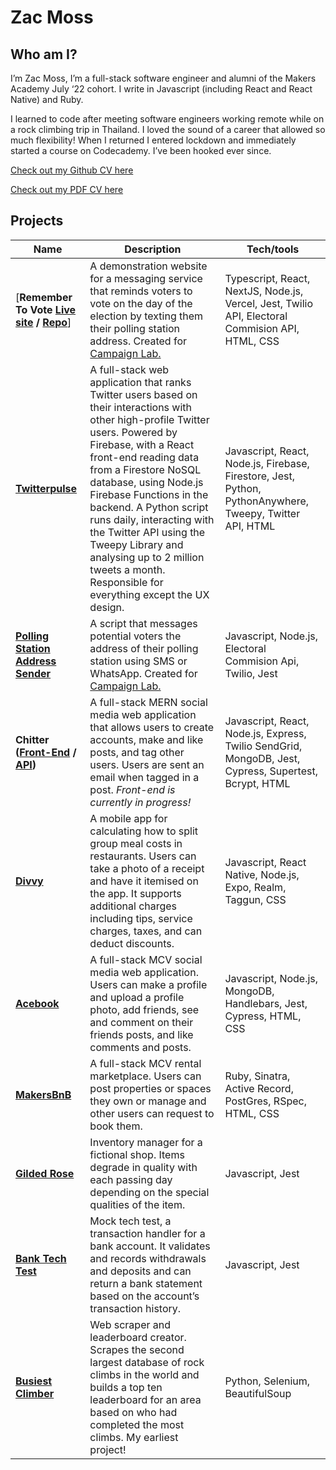 # Zac Moss

## Who am I?

I’m Zac Moss, I’m a full-stack software engineer and alumni of the Makers Academy July ‘22 cohort. I write in Javascript (including React and React Native) and Ruby.

I learned to code after meeting software engineers working remote while on a rock climbing trip in Thailand. I loved the sound of a career that allowed so much flexibility! When I returned I entered lockdown and immediately started a course on Codecademy. I’ve been hooked ever since.

[Check out my Github CV here](https://github.com/ZacMossHK/CV)

[Check out my PDF CV here](https://github.com/ZacMossHK/CV/blob/master/ZacMossCVFeb2023.pdf)

## Projects

| Name                         | Description       | Tech/tools        |
| ---------------------------- | ----------------- | ----------------- |
| [**Remember To Vote [Live site](https://github.com/Curtis-Turk/react-polling-front-end) / [Repo](https://github.com/Curtis-Turk/react-polling-front-end)**] | A demonstration website for a messaging service that reminds voters to vote on the day of the election by texting them their polling station address. Created for [Campaign Lab.](https://www.campaignlab.uk/) | Typescript, React, NextJS, Node.js, Vercel, Jest, Twilio API, Electoral Commision API, HTML, CSS |
| [**Twitterpulse**](https://app.twitterpulse.org/jeff-gerstmann/example)| A full-stack web application that ranks Twitter users based on their interactions with other high-profile Twitter users. Powered by Firebase, with a React front-end reading data from a Firestore NoSQL database, using Node.js Firebase Functions in the backend. A Python script runs daily, interacting with the Twitter API using the Tweepy Library and analysing up to 2 million tweets a month. Responsible for everything except the UX design. | Javascript, React, Node.js, Firebase, Firestore, Jest, Python, PythonAnywhere, Tweepy, Twitter API, HTML | 
| **[Polling Station Address Sender](https://github.com/ZacMossHK/polling_station_address_sender)** | A script that messages potential voters the address of their polling station using SMS or WhatsApp. Created for [Campaign Lab.](https://www.campaignlab.uk/) | Javascript, Node.js, Electoral Commision Api, Twilio, Jest |
| **Chitter ([Front-End](https://github.com/ZacMossHK/chitter-react-client) / [API](https://github.com/ZacMossHK/chitter-react-api))** | A full-stack MERN social media web application that allows users to create accounts, make and like posts, and tag other users. Users are sent an email when tagged in a post. *Front-end is currently in progress!* | Javascript, React, Node.js, Express, Twilio SendGrid, MongoDB, Jest, Cypress, Supertest, Bcrypt, HTML |
| [**Divvy**](https://github.com/ZacMossHK/divvy-app)            | A mobile app for calculating how to split group meal costs in restaurants. Users can take a photo of a receipt and have it itemised on the app. It supports additional charges including tips, service charges, taxes, and can deduct discounts. | Javascript, React Native, Node.js, Expo, Realm, Taggun, CSS |
| [**Acebook**](https://github.com/ZacMossHK/acebook)| A full-stack MCV social media web application. Users can make a profile and upload a profile photo, add friends, see and comment on their friends posts, and like comments and posts. | Javascript, Node.js, MongoDB, Handlebars, Jest, Cypress, HTML, CSS |
| [**MakersBnB**](https://github.com/ZacMossHK/makersbnb-ruby-seed) | A full-stack MCV rental marketplace. Users can post properties or spaces they own or manage and other users can request to book them. | Ruby, Sinatra, Active Record, PostGres, RSpec, HTML, CSS | 
| [**Gilded Rose**](https://github.com/ZacMossHK/Gilded-Rose-Javascript)| Inventory manager for a fictional shop. Items degrade in quality with each passing day depending on the special qualities of the item. | Javascript, Jest |
| [**Bank Tech Test**](https://github.com/ZacMossHK/BankTechTest)| Mock tech test, a transaction handler for a bank account. It validates and records withdrawals and deposits and can return a bank statement based on the account’s transaction history. | Javascript, Jest |
| [**Busiest Climber**](https://github.com/ZacMossHK/Busiest-Climbers-UKC)| Web scraper and leaderboard creator. Scrapes the second largest database of rock climbs in the world and builds a top ten leaderboard for an area based on who had completed the most climbs. My earliest project! | Python, Selenium, BeautifulSoup |
